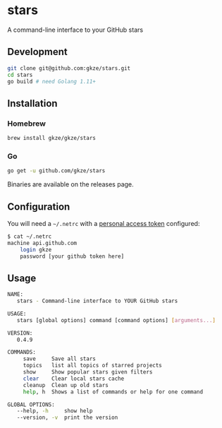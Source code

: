 # stars

A command-line interface to your GitHub stars

## Development

```bash
git clone git@github.com:gkze/stars.git
cd stars
go build # need Golang 1.11+
```

## Installation

### Homebrew

```bash
brew install gkze/gkze/stars
```

### Go

```bash
go get -u github.com/gkze/stars
```

Binaries are available on the releases page.

## Configuration

You will need a `~/.netrc` with a [personal access token](https://help.github.com/articles/creating-a-personal-access-token-for-the-command-line/) configured:

```bash
$ cat ~/.netrc
machine api.github.com
    login gkze
    password [your github token here]
```

## Usage

```bash
NAME:
   stars - Command-line interface to YOUR GitHub stars

USAGE:
   stars [global options] command [command options] [arguments...]

VERSION:
   0.4.9

COMMANDS:
     save     Save all stars
     topics   list all topics of starred projects
     show     Show popular stars given filters
     clear    Clear local stars cache
     cleanup  Clean up old stars
     help, h  Shows a list of commands or help for one command

GLOBAL OPTIONS:
   --help, -h     show help
   --version, -v  print the version
```
